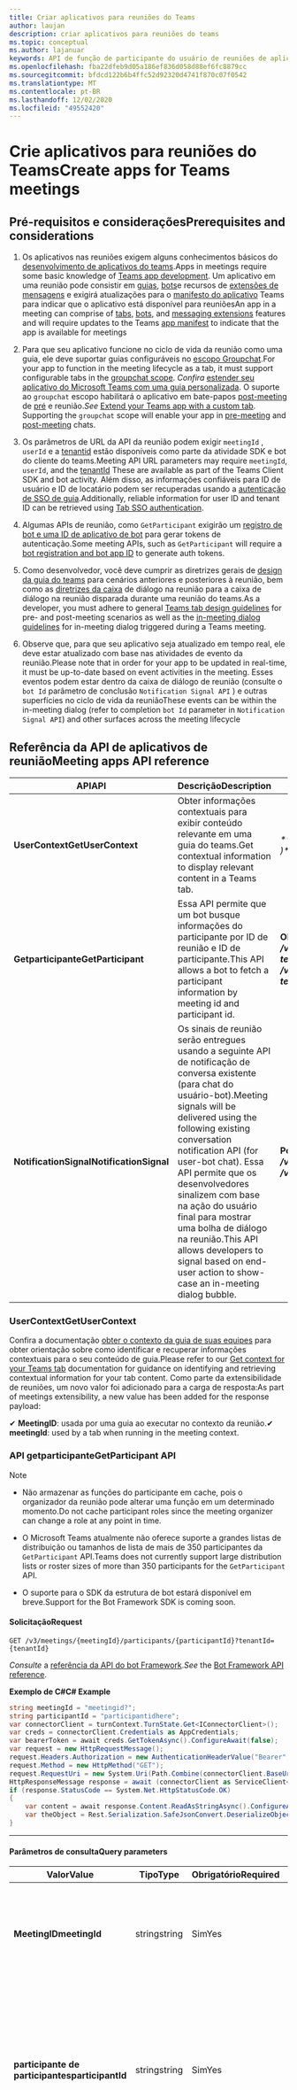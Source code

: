 ```yaml
---
title: Criar aplicativos para reuniões do Teams
author: laujan
description: criar aplicativos para reuniões do teams
ms.topic: conceptual
ms.author: lajanuar
keywords: API de função de participante do usuário de reuniões de aplicativos do teams
ms.openlocfilehash: fba22dfeb9d05a186ef836d058d88ef6fc8879cc
ms.sourcegitcommit: bfdcd122b6b4ffc52d92320d4741f870c07f0542
ms.translationtype: MT
ms.contentlocale: pt-BR
ms.lasthandoff: 12/02/2020
ms.locfileid: "49552420"
---
```

# <a name="create-apps-for-teams-meetings"></a><span data-ttu-id="8d3e9-104">Crie aplicativos para reuniões do Teams</span><span class="sxs-lookup"><span data-stu-id="8d3e9-104">Create apps for Teams meetings</span></span>

## <a name="prerequisites-and-considerations"></a><span data-ttu-id="8d3e9-105">Pré-requisitos e considerações</span><span class="sxs-lookup"><span data-stu-id="8d3e9-105">Prerequisites and considerations</span></span>

1. <span data-ttu-id="8d3e9-106">Os aplicativos nas reuniões exigem alguns conhecimentos básicos do [desenvolvimento de aplicativos do teams](../overview.md).</span><span class="sxs-lookup"><span data-stu-id="8d3e9-106">Apps in meetings require some basic knowledge of [Teams app development](../overview.md).</span></span> <span data-ttu-id="8d3e9-107">Um aplicativo em uma reunião pode consistir em [guias](../tabs/what-are-tabs.md), [bots](../bots/what-are-bots.md)e recursos de [extensões de mensagens](../messaging-extensions/what-are-messaging-extensions.md) e exigirá atualizações para o [manifesto do aplicativo](#update-your-app-manifest) Teams para indicar que o aplicativo está disponível para reuniões</span><span class="sxs-lookup"><span data-stu-id="8d3e9-107">An app in a meeting can comprise of [tabs](../tabs/what-are-tabs.md), [bots](../bots/what-are-bots.md), and [messaging extensions](../messaging-extensions/what-are-messaging-extensions.md) features and will require updates to the Teams [app manifest](#update-your-app-manifest) to indicate that the app is available for meetings</span></span>

1. <span data-ttu-id="8d3e9-108">Para que seu aplicativo funcione no ciclo de vida da reunião como uma guia, ele deve suportar guias configuráveis no [escopo Groupchat](../resources/schema/manifest-schema.md#configurabletabs).</span><span class="sxs-lookup"><span data-stu-id="8d3e9-108">For your app to function in the meeting lifecycle as a tab, it must support configurable tabs in the [groupchat scope](../resources/schema/manifest-schema.md#configurabletabs).</span></span> <span data-ttu-id="8d3e9-109">*Confira* [estender seu aplicativo do Microsoft Teams com uma guia personalizada](../tabs/how-to/add-tab.md). O suporte ao `groupchat` escopo habilitará o aplicativo em bate-papos [post-meeting](teams-apps-in-meetings.md#post-meeting-app-experience) de [pré](teams-apps-in-meetings.md#pre-meeting-app-experience) e reunião.</span><span class="sxs-lookup"><span data-stu-id="8d3e9-109">*See* [Extend your Teams app with a custom tab](../tabs/how-to/add-tab.md). Supporting the `groupchat` scope will enable your app in [pre-meeting](teams-apps-in-meetings.md#pre-meeting-app-experience) and [post-meeting](teams-apps-in-meetings.md#post-meeting-app-experience) chats.</span></span>

1. <span data-ttu-id="8d3e9-110">Os parâmetros de URL da API da reunião podem exigir `meetingId` , `userId` e a [tenantid](/onedrive/find-your-office-365-tenant-id) estão disponíveis como parte da atividade SDK e bot do cliente do teams.</span><span class="sxs-lookup"><span data-stu-id="8d3e9-110">Meeting API URL parameters may require `meetingId`, `userId`, and the [tenantId](/onedrive/find-your-office-365-tenant-id) These are available as part of the Teams Client SDK and bot activity.</span></span> <span data-ttu-id="8d3e9-111">Além disso, as informações confiáveis para ID de usuário e ID de locatário podem ser recuperadas usando a [autenticação de SSO de guia](../tabs/how-to/authentication/auth-aad-sso.md).</span><span class="sxs-lookup"><span data-stu-id="8d3e9-111">Additionally, reliable information for user ID and tenant ID can be retrieved using [Tab SSO authentication](../tabs/how-to/authentication/auth-aad-sso.md).</span></span>

1. <span data-ttu-id="8d3e9-112">Algumas APIs de reunião, como `GetParticipant` exigirão um [registro de bot e uma ID de aplicativo de bot](../bots/how-to/create-a-bot-for-teams.md#with-an-azure-subscription) para gerar tokens de autenticação.</span><span class="sxs-lookup"><span data-stu-id="8d3e9-112">Some meeting APIs, such as `GetParticipant` will require a [bot registration and bot app ID](../bots/how-to/create-a-bot-for-teams.md#with-an-azure-subscription) to generate auth tokens.</span></span>

1. <span data-ttu-id="8d3e9-113">Como desenvolvedor, você deve cumprir as diretrizes gerais de [design da guia do teams](../tabs/design/tabs.md) para cenários anteriores e posteriores à reunião, bem como as [diretrizes da caixa](design/designing-in-meeting-dialog.md) de diálogo na reunião para a caixa de diálogo na reunião disparada durante uma reunião do teams.</span><span class="sxs-lookup"><span data-stu-id="8d3e9-113">As a developer, you must adhere to general [Teams tab design guidelines](../tabs/design/tabs.md) for pre- and post-meeting scenarios as well as the [in-meeting dialog guidelines](design/designing-in-meeting-dialog.md) for in-meeting dialog triggered during a Teams meeting.</span></span>

1. <span data-ttu-id="8d3e9-114">Observe que, para que seu aplicativo seja atualizado em tempo real, ele deve estar atualizado com base nas atividades de evento da reunião.</span><span class="sxs-lookup"><span data-stu-id="8d3e9-114">Please note that in order for your app to be updated in real-time, it must be up-to-date based on event activities in the meeting.</span></span> <span data-ttu-id="8d3e9-115">Esses eventos podem estar dentro da caixa de diálogo de reunião (consulte o `bot Id` parâmetro de conclusão `Notification Signal API` ) e outras superfícies no ciclo de vida da reunião</span><span class="sxs-lookup"><span data-stu-id="8d3e9-115">These events can be within the in-meeting dialog (refer to completion `bot Id` parameter in `Notification Signal API`) and other surfaces across the meeting lifecycle</span></span>

## <a name="meeting-apps-api-reference"></a><span data-ttu-id="8d3e9-116">Referência da API de aplicativos de reunião</span><span class="sxs-lookup"><span data-stu-id="8d3e9-116">Meeting apps API reference</span></span>

|<span data-ttu-id="8d3e9-117">API</span><span class="sxs-lookup"><span data-stu-id="8d3e9-117">API</span></span>|<span data-ttu-id="8d3e9-118">Descrição</span><span class="sxs-lookup"><span data-stu-id="8d3e9-118">Description</span></span>|<span data-ttu-id="8d3e9-119">Solicitação</span><span class="sxs-lookup"><span data-stu-id="8d3e9-119">Request</span></span>|<span data-ttu-id="8d3e9-120">Origem</span><span class="sxs-lookup"><span data-stu-id="8d3e9-120">Source</span></span>|
|---|---|----|---|
|<span data-ttu-id="8d3e9-121">**UserContext**</span><span class="sxs-lookup"><span data-stu-id="8d3e9-121">**GetUserContext**</span></span>| <span data-ttu-id="8d3e9-122">Obter informações contextuais para exibir conteúdo relevante em uma guia do teams.</span><span class="sxs-lookup"><span data-stu-id="8d3e9-122">Get contextual information to display relevant content in a Teams tab.</span></span> |<span data-ttu-id="8d3e9-123">_**microsoftTeams. GetContext (() => {/*...\* / } )*\*_</span><span class="sxs-lookup"><span data-stu-id="8d3e9-123">_**microsoftTeams.getContext( ( ) => {  /*...*/ } )**_</span></span>|<span data-ttu-id="8d3e9-124">SDK de cliente do Microsoft Teams</span><span class="sxs-lookup"><span data-stu-id="8d3e9-124">Microsoft Teams client SDK</span></span>|
|<span data-ttu-id="8d3e9-125">**Getparticipante**</span><span class="sxs-lookup"><span data-stu-id="8d3e9-125">**GetParticipant**</span></span>|<span data-ttu-id="8d3e9-126">Essa API permite que um bot busque informações do participante por ID de reunião e ID de participante.</span><span class="sxs-lookup"><span data-stu-id="8d3e9-126">This API allows a bot to fetch a participant information by meeting id and participant id.</span></span>|<span data-ttu-id="8d3e9-127">**Obter** _**/v1/Meetings/{meetingId}/participants/{participantId}? tenantid = {tenantid}**_</span><span class="sxs-lookup"><span data-stu-id="8d3e9-127">**GET** _**/v1/meetings/{meetingId}/participants/{participantId}?tenantId={tenantId}**_</span></span> |<span data-ttu-id="8d3e9-128">SDK do Microsoft bot Framework</span><span class="sxs-lookup"><span data-stu-id="8d3e9-128">Microsoft Bot Framework SDK</span></span>|
|<span data-ttu-id="8d3e9-129">**NotificationSignal**</span><span class="sxs-lookup"><span data-stu-id="8d3e9-129">**NotificationSignal**</span></span> |<span data-ttu-id="8d3e9-130">Os sinais de reunião serão entregues usando a seguinte API de notificação de conversa existente (para chat do usuário-bot).</span><span class="sxs-lookup"><span data-stu-id="8d3e9-130">Meeting signals will be delivered using the following existing conversation notification API (for user-bot chat).</span></span> <span data-ttu-id="8d3e9-131">Essa API permite que os desenvolvedores sinalizem com base na ação do usuário final para mostrar uma bolha de diálogo na reunião.</span><span class="sxs-lookup"><span data-stu-id="8d3e9-131">This API allows developers to signal based on end-user action to show-case an in-meeting dialog bubble.</span></span>|<span data-ttu-id="8d3e9-132">**Postar** _**/v3/Conversations/{conversationId}/Activities**_</span><span class="sxs-lookup"><span data-stu-id="8d3e9-132">**POST** _**/v3/conversations/{conversationId}/activities**_</span></span>|<span data-ttu-id="8d3e9-133">SDK do Microsoft bot Framework</span><span class="sxs-lookup"><span data-stu-id="8d3e9-133">Microsoft Bot Framework SDK</span></span>|

### <a name="getusercontext"></a><span data-ttu-id="8d3e9-134">UserContext</span><span class="sxs-lookup"><span data-stu-id="8d3e9-134">GetUserContext</span></span>

<span data-ttu-id="8d3e9-135">Confira a documentação [obter o contexto da guia de suas equipes](../tabs/how-to/access-teams-context.md#getting-context-by-using-the-microsoft-teams-javascript-library) para obter orientação sobre como identificar e recuperar informações contextuais para o seu conteúdo de guia.</span><span class="sxs-lookup"><span data-stu-id="8d3e9-135">Please refer to our [Get context for your Teams tab](../tabs/how-to/access-teams-context.md#getting-context-by-using-the-microsoft-teams-javascript-library) documentation for guidance on identifying and  retrieving contextual information for your tab content.</span></span> <span data-ttu-id="8d3e9-136">Como parte da extensibilidade de reuniões, um novo valor foi adicionado para a carga de resposta:</span><span class="sxs-lookup"><span data-stu-id="8d3e9-136">As part of meetings extensibility, a new value has been added for the response payload:</span></span>

<span data-ttu-id="8d3e9-137">✔ **MeetingID**: usada por uma guia ao executar no contexto da reunião.</span><span class="sxs-lookup"><span data-stu-id="8d3e9-137">✔ **meetingId**: used by a tab when running in the meeting context.</span></span>

### <a name="getparticipant-api"></a><span data-ttu-id="8d3e9-138">API getparticipante</span><span class="sxs-lookup"><span data-stu-id="8d3e9-138">GetParticipant API</span></span>

> [!NOTE]
>
> * <span data-ttu-id="8d3e9-139">Não armazenar as funções do participante em cache, pois o organizador da reunião pode alterar uma função em um determinado momento.</span><span class="sxs-lookup"><span data-stu-id="8d3e9-139">Do not cache participant roles since the meeting organizer can change a role at any point in time.</span></span>
>
> * <span data-ttu-id="8d3e9-140">O Microsoft Teams atualmente não oferece suporte a grandes listas de distribuição ou tamanhos de lista de mais de 350 participantes da `GetParticipant` API.</span><span class="sxs-lookup"><span data-stu-id="8d3e9-140">Teams does not currently support large distribution lists or roster sizes of more than 350 participants for the `GetParticipant` API.</span></span>
>
> * <span data-ttu-id="8d3e9-141">O suporte para o SDK da estrutura de bot estará disponível em breve.</span><span class="sxs-lookup"><span data-stu-id="8d3e9-141">Support for the Bot Framework SDK is coming soon.</span></span>


#### <a name="request"></a><span data-ttu-id="8d3e9-142">Solicitação</span><span class="sxs-lookup"><span data-stu-id="8d3e9-142">Request</span></span>

```http
GET /v3/meetings/{meetingId}/participants/{participantId}?tenantId={tenantId}
```

<span data-ttu-id="8d3e9-143">*Consulte* a [referência da API do bot Framework](/azure/bot-service/rest-api/bot-framework-rest-connector-api-reference?view=azure-bot-service-4.0&preserve-view=true).</span><span class="sxs-lookup"><span data-stu-id="8d3e9-143">*See* the [Bot Framework API reference](/azure/bot-service/rest-api/bot-framework-rest-connector-api-reference?view=azure-bot-service-4.0&preserve-view=true).</span></span>

<!-- markdownlint-disable MD025 -->

<span data-ttu-id="8d3e9-144">**Exemplo de C#**</span><span class="sxs-lookup"><span data-stu-id="8d3e9-144">**C# Example**</span></span>

```csharp
string meetingId = "meetingid?";
string participantId = "participantidhere";
var connectorClient = turnContext.TurnState.Get<IConnectorClient>();
var creds = connectorClient.Credentials as AppCredentials;
var bearerToken = await creds.GetTokenAsync().ConfigureAwait(false);
var request = new HttpRequestMessage();
request.Headers.Authorization = new AuthenticationHeaderValue("Bearer", bearerToken);
request.Method = new HttpMethod("GET");
request.RequestUri = new System.Uri(Path.Combine(connectorClient.BaseUri.OriginalString, $"/meetings/{meetingId}/participants/{participantId}"));
HttpResponseMessage response = await (connectorClient as ServiceClient<ConnectorClient>).HttpClient.SendAsync(request, cancellationToken).ConfigureAwait(false);
if (response.StatusCode == System.Net.HttpStatusCode.OK)
{
    var content = await response.Content.ReadAsStringAsync().ConfigureAwait(false);
    var theObject = Rest.Serialization.SafeJsonConvert.DeserializeObject<WhateverObjectIsReturned>(content, connectorClient.DeserializationSettings);
}
```

* * *
<!-- markdownlint-disable MD001 -->

#### <a name="query-parameters"></a><span data-ttu-id="8d3e9-145">Parâmetros de consulta</span><span class="sxs-lookup"><span data-stu-id="8d3e9-145">Query parameters</span></span>

|<span data-ttu-id="8d3e9-146">Valor</span><span class="sxs-lookup"><span data-stu-id="8d3e9-146">Value</span></span>|<span data-ttu-id="8d3e9-147">Tipo</span><span class="sxs-lookup"><span data-stu-id="8d3e9-147">Type</span></span>|<span data-ttu-id="8d3e9-148">Obrigatório</span><span class="sxs-lookup"><span data-stu-id="8d3e9-148">Required</span></span>|<span data-ttu-id="8d3e9-149">Descrição</span><span class="sxs-lookup"><span data-stu-id="8d3e9-149">Description</span></span>|
|---|---|----|---|
|<span data-ttu-id="8d3e9-150">**MeetingID**</span><span class="sxs-lookup"><span data-stu-id="8d3e9-150">**meetingId**</span></span>| <span data-ttu-id="8d3e9-151">string</span><span class="sxs-lookup"><span data-stu-id="8d3e9-151">string</span></span> | <span data-ttu-id="8d3e9-152">Sim</span><span class="sxs-lookup"><span data-stu-id="8d3e9-152">Yes</span></span> | <span data-ttu-id="8d3e9-153">O identificador de reunião está disponível por meio do bot Invoke e do Team Client SDK.</span><span class="sxs-lookup"><span data-stu-id="8d3e9-153">The meeting identifier is available via Bot Invoke and Teams Client SDK.</span></span>|
|<span data-ttu-id="8d3e9-154">**participante de participantes**</span><span class="sxs-lookup"><span data-stu-id="8d3e9-154">**participantId**</span></span>| <span data-ttu-id="8d3e9-155">string</span><span class="sxs-lookup"><span data-stu-id="8d3e9-155">string</span></span> | <span data-ttu-id="8d3e9-156">Sim</span><span class="sxs-lookup"><span data-stu-id="8d3e9-156">Yes</span></span> | <span data-ttu-id="8d3e9-157">Este campo é a ID de usuário e está disponível no SSO de guia, na invocação de bot e no SDK do Team Client.</span><span class="sxs-lookup"><span data-stu-id="8d3e9-157">This field is the User ID and it is available in Tab SSO, Bot Invoke, and Teams Client SDK.</span></span> <span data-ttu-id="8d3e9-158">O SSO de guia é altamente recomendado</span><span class="sxs-lookup"><span data-stu-id="8d3e9-158">Tab SSO is highly recommended</span></span>|
|<span data-ttu-id="8d3e9-159">**tenantId**</span><span class="sxs-lookup"><span data-stu-id="8d3e9-159">**tenantId**</span></span>| <span data-ttu-id="8d3e9-160">string</span><span class="sxs-lookup"><span data-stu-id="8d3e9-160">string</span></span> | <span data-ttu-id="8d3e9-161">Sim</span><span class="sxs-lookup"><span data-stu-id="8d3e9-161">Yes</span></span> | <span data-ttu-id="8d3e9-162">Isso é necessário para os usuários do locatário.</span><span class="sxs-lookup"><span data-stu-id="8d3e9-162">This required for tenant users.</span></span> <span data-ttu-id="8d3e9-163">Ele está disponível no SSO de guia, no bot Invoke e no SDK do teams Client.</span><span class="sxs-lookup"><span data-stu-id="8d3e9-163">It is available in Tab SSO, Bot Invoke, and Teams Client SDK.</span></span> <span data-ttu-id="8d3e9-164">O SSO de guia é altamente recomendado</span><span class="sxs-lookup"><span data-stu-id="8d3e9-164">Tab SSO is highly recommended</span></span>|

#### <a name="response-payload"></a><span data-ttu-id="8d3e9-165">Carga de resposta</span><span class="sxs-lookup"><span data-stu-id="8d3e9-165">Response Payload</span></span>
<!-- markdownlint-disable MD036 -->

<span data-ttu-id="8d3e9-166">**função** em "reunião" pode ser *organizador*, *apresentador* ou *participante*.</span><span class="sxs-lookup"><span data-stu-id="8d3e9-166">**role** under "meeting" can be *Organizer*, *Presenter*, or *Attendee*.</span></span>

<span data-ttu-id="8d3e9-167">**Exemplo 1**</span><span class="sxs-lookup"><span data-stu-id="8d3e9-167">**Example 1**</span></span>

```json
{
   "user":{
      "id":"29:1JKiJGPAX9TTxtGxhVo0wLx_zwzo-gG8Z-X03306vBwi9p-xMTEbDXsT6KH7-0kkTS8cD-2zkrsoV6f5WJ6_aYw",
      "aadObjectId":"6aebbad0-e5a5-424a-834a-20fb051f3c1a",
      "name":"Allan Deyoung",
      "givenName":"Allan",
      "surname":"Deyoung",
      "email":"Allan.Deyoung@microsoft.com",
      "userPrincipalName":"Allan.Deyoung@microsoft.com",
      "tenantId":"72f988bf-86f1-41af-91ab-2d7cd011db47",
      "userRole":"user"
   },
   "meeting":{
      "role ":"Presenter",
      "inMeeting":true
   },
   "conversation":{
      "id":"<conversation id>",
      "isGroup":true
   }
}
```
#### <a name="response-codes"></a><span data-ttu-id="8d3e9-168">Códigos de resposta</span><span class="sxs-lookup"><span data-stu-id="8d3e9-168">Response Codes</span></span>

<span data-ttu-id="8d3e9-169">**403**: o aplicativo não tem permissão para obter informações do participante.</span><span class="sxs-lookup"><span data-stu-id="8d3e9-169">**403**: The app is not allowed to get participant information.</span></span> <span data-ttu-id="8d3e9-170">Esta será a resposta de erro mais comum e será disparada quando o aplicativo não estiver instalado na reunião, como quando está desabilitado pelo administrador do locatário ou bloqueado durante a migração do site ativo.</span><span class="sxs-lookup"><span data-stu-id="8d3e9-170">This will be the most common error response and is triggered when the app is not installed in the meeting such as when it is disabled by tenant admin or blocked during live site migration.</span></span>  
<span data-ttu-id="8d3e9-171">**200**: as informações do participante foram recuperadas com êxito.</span><span class="sxs-lookup"><span data-stu-id="8d3e9-171">**200**: Participant information successfully retrieved.</span></span>  
<span data-ttu-id="8d3e9-172">**401**: token inválido.</span><span class="sxs-lookup"><span data-stu-id="8d3e9-172">**401**: Invalid token.</span></span>  
<span data-ttu-id="8d3e9-173">**404**: o participante não pode ser encontrado.</span><span class="sxs-lookup"><span data-stu-id="8d3e9-173">**404**: Participant cannot be found.</span></span> 
<span data-ttu-id="8d3e9-174">**500**: a reunião expirou (mais de 60 dias desde o término da reunião) ou o participante não tem permissões com base em sua função.</span><span class="sxs-lookup"><span data-stu-id="8d3e9-174">**500**: The meeting is either expired (more than 60 days since the meeting ended) or the participant does not have permissions based on their role.</span></span>

<span data-ttu-id="8d3e9-175">**Em breve**</span><span class="sxs-lookup"><span data-stu-id="8d3e9-175">**Coming Soon**</span></span>

<span data-ttu-id="8d3e9-176">**404**: a reunião expirou ou o participante não pode ser encontrado.</span><span class="sxs-lookup"><span data-stu-id="8d3e9-176">**404**: the meeting has either expired or participant cannot be found.</span></span> 

<!-- markdownlint-disable MD024 -->
### <a name="notificationsignal-api"></a><span data-ttu-id="8d3e9-177">API NotificationSignal</span><span class="sxs-lookup"><span data-stu-id="8d3e9-177">NotificationSignal API</span></span>

> [!NOTE]
> <span data-ttu-id="8d3e9-178">Quando uma caixa de diálogo na reunião é chamada, o mesmo conteúdo também será apresentado como uma mensagem de chat.</span><span class="sxs-lookup"><span data-stu-id="8d3e9-178">When an in-meeting dialog is invoked, the same content will also be presented as a chat message.</span></span>

#### <a name="request"></a><span data-ttu-id="8d3e9-179">Solicitação</span><span class="sxs-lookup"><span data-stu-id="8d3e9-179">Request</span></span>

```http
POST /v3/conversations/{conversationId}/activities
```

#### <a name="query-parameters"></a><span data-ttu-id="8d3e9-180">Parâmetros de consulta</span><span class="sxs-lookup"><span data-stu-id="8d3e9-180">Query parameters</span></span>

|<span data-ttu-id="8d3e9-181">Valor</span><span class="sxs-lookup"><span data-stu-id="8d3e9-181">Value</span></span>|<span data-ttu-id="8d3e9-182">Tipo</span><span class="sxs-lookup"><span data-stu-id="8d3e9-182">Type</span></span>|<span data-ttu-id="8d3e9-183">Obrigatório</span><span class="sxs-lookup"><span data-stu-id="8d3e9-183">Required</span></span>|<span data-ttu-id="8d3e9-184">Descrição</span><span class="sxs-lookup"><span data-stu-id="8d3e9-184">Description</span></span>|
|---|---|----|---|
|<span data-ttu-id="8d3e9-185">**conversationId**</span><span class="sxs-lookup"><span data-stu-id="8d3e9-185">**conversationId**</span></span>| <span data-ttu-id="8d3e9-186">string</span><span class="sxs-lookup"><span data-stu-id="8d3e9-186">string</span></span> | <span data-ttu-id="8d3e9-187">Sim</span><span class="sxs-lookup"><span data-stu-id="8d3e9-187">Yes</span></span> | <span data-ttu-id="8d3e9-188">O identificador de conversa está disponível como parte da invocação de bot</span><span class="sxs-lookup"><span data-stu-id="8d3e9-188">The conversation identifier is available as part of bot invoke</span></span> |

#### <a name="request-payload"></a><span data-ttu-id="8d3e9-189">Carga de solicitação</span><span class="sxs-lookup"><span data-stu-id="8d3e9-189">Request Payload</span></span>

> [!NOTE]
>
> *  <span data-ttu-id="8d3e9-190">Na carga solicitada abaixo, o `completionBotId` parâmetro de `externalResourceUrl` é opcional.</span><span class="sxs-lookup"><span data-stu-id="8d3e9-190">In the requested payload below, the `completionBotId` parameter of the `externalResourceUrl`is an optional.</span></span> <span data-ttu-id="8d3e9-191">É o `Bot ID` que é declarado no manifesto.</span><span class="sxs-lookup"><span data-stu-id="8d3e9-191">It is the `Bot ID` that is declared in the manifest.</span></span> <span data-ttu-id="8d3e9-192">O bot receberá um objeto result.</span><span class="sxs-lookup"><span data-stu-id="8d3e9-192">The bot will receive a result object.</span></span>
> * <span data-ttu-id="8d3e9-193">Os parâmetros Width e Height de externalResourceUrl devem estar em pixels.</span><span class="sxs-lookup"><span data-stu-id="8d3e9-193">The externalResourceUrl width and height parameters must be in pixels.</span></span> <span data-ttu-id="8d3e9-194">Consulte as [diretrizes de design](design/designing-in-meeting-dialog.md) para garantir que as dimensões estejam dentro dos limites permitidos.</span><span class="sxs-lookup"><span data-stu-id="8d3e9-194">Refer to the [design guidelines](design/designing-in-meeting-dialog.md) to ensure the dimensions are within the allowed limits.</span></span>
> * <span data-ttu-id="8d3e9-195">A URL é a página carregada como `<iframe>` dentro da caixa de diálogo em reunião.</span><span class="sxs-lookup"><span data-stu-id="8d3e9-195">The URL is the page loaded as an `<iframe>` inside the in-meeting dialog.</span></span> <span data-ttu-id="8d3e9-196">O domínio da URL deve estar na matriz do aplicativo `validDomains` em seu manifesto do aplicativo.</span><span class="sxs-lookup"><span data-stu-id="8d3e9-196">The URL's domain must be in the app's `validDomains` array in your app manifest.</span></span>


# <a name="json"></a>[<span data-ttu-id="8d3e9-197">JSON</span><span class="sxs-lookup"><span data-stu-id="8d3e9-197">JSON</span></span>](#tab/json)

```json
{
    "type": "message",
    "text": "John Phillips assigned you a weekly todo",
    "summary": "Don't forget to meet with Marketing next week",
    "channelData": {
        "notification": {
            "alertInMeeting": true,
            "externalResourceUrl": "https://teams.microsoft.com/l/bubble/APP_ID?url=<url>&height=<height>&width=<width>&title=<title>&completionBotId=BOT_APP_ID"
        }
    },
    "replyToId": "1493070356924"
}
```

# <a name="cnet"></a>[<span data-ttu-id="8d3e9-198">C#/.NET</span><span class="sxs-lookup"><span data-stu-id="8d3e9-198">C#/.NET</span></span>](#tab/dotnet)

```csharp
Activity activity = MessageFactory.Text("This is a meeting signal test");
MeetingNotification notification = new MeetingNotification
  {
    AlertInMeeting = true,
    ExternalResourceUrl = "https://teams.microsoft.com/l/bubble/APP_ID?url=<url>&height=<height>&width=<width>&title=<title>&completionBotId=BOT_APP_ID"
  };
activity.ChannelData = new TeamsChannelData
  {
    Notification = notification
  };
await turnContext.SendActivityAsync(activity).ConfigureAwait(false);
```

# <a name="javascript"></a>[<span data-ttu-id="8d3e9-199">JavaScript</span><span class="sxs-lookup"><span data-stu-id="8d3e9-199">JavaScript</span></span>](#tab/javascript)

```javascript

const replyActivity = MessageFactory.text('Hi'); // this could be an adaptive card instead
replyActivity.channelData = {
    notification: {
        alertInMeeting: true,
        externalResourceUrl: 'https://teams.microsoft.com/l/bubble/APP_ID?url=<url>&height=<height>&width=<width>&title=<title>&completionBotId=BOT_APP_ID’
    }
};
await context.sendActivity(replyActivity);
```

* * *

> [!IMPORTANT]
> <span data-ttu-id="8d3e9-200">A URL na bolha de conteúdo (URL taskInfo) deve estar incluída na lista de [domínios válidos](../resources/schema/manifest-schema.md#validdomains) incluída no manifesto do aplicativo Teams.</span><span class="sxs-lookup"><span data-stu-id="8d3e9-200">The URL in the content bubble (taskInfo URL) must be included in the [valid domains](../resources/schema/manifest-schema.md#validdomains) list included in the Teams app manifest.</span></span>

#### <a name="response-codes"></a><span data-ttu-id="8d3e9-201">Códigos de resposta</span><span class="sxs-lookup"><span data-stu-id="8d3e9-201">Response Codes</span></span>

<span data-ttu-id="8d3e9-202">**201**: atividade com sinal enviado com êxito</span><span class="sxs-lookup"><span data-stu-id="8d3e9-202">**201**: activity with signal is successfully sent</span></span>  
<span data-ttu-id="8d3e9-203">**401**: token inválido</span><span class="sxs-lookup"><span data-stu-id="8d3e9-203">**401**: invalid token</span></span>  
<span data-ttu-id="8d3e9-204">**403**: o aplicativo não tem permissão para enviar o sinal.</span><span class="sxs-lookup"><span data-stu-id="8d3e9-204">**403**: the app is not allowed to send the signal.</span></span> <span data-ttu-id="8d3e9-205">Nesse caso, a carga deve conter uma mensagem de erro mais detalhada.</span><span class="sxs-lookup"><span data-stu-id="8d3e9-205">In this case, the payload should contain more detail error message.</span></span> <span data-ttu-id="8d3e9-206">Podem existir vários motivos: aplicativo desabilitado pelo administrador de locatários, bloqueado durante a mitigação de sites ativos, etc.</span><span class="sxs-lookup"><span data-stu-id="8d3e9-206">There can be many reasons: app disabled by tenant admin, blocked during live site mitigation, etc.</span></span>  
<span data-ttu-id="8d3e9-207">**404**: o chat de reunião não existe</span><span class="sxs-lookup"><span data-stu-id="8d3e9-207">**404**: meeting chat doesn't exist</span></span>  

## <a name="enable-your-app-for-teams-meetings"></a><span data-ttu-id="8d3e9-208">Habilitar o aplicativo para reuniões do teams</span><span class="sxs-lookup"><span data-stu-id="8d3e9-208">Enable your app for Teams meetings</span></span>

### <a name="update-your-app-manifest"></a><span data-ttu-id="8d3e9-209">Atualizar o manifesto do aplicativo</span><span class="sxs-lookup"><span data-stu-id="8d3e9-209">Update your app manifest</span></span>

<span data-ttu-id="8d3e9-210">As funcionalidades de aplicativos de reuniões são declaradas em seu **configurableTabs** manifesto de aplicativo por meio de  ->  **escopos** configurableTabs e matrizes de **contexto** .</span><span class="sxs-lookup"><span data-stu-id="8d3e9-210">The meetings app capabilities are declared in your app manifest via the **configurableTabs** -> **scopes** and **context** arrays.</span></span> <span data-ttu-id="8d3e9-211">O *escopo* define para quem e o *contexto* define onde seu aplicativo estará disponível.</span><span class="sxs-lookup"><span data-stu-id="8d3e9-211">*Scope* defines to whom and *context* defines where your app will be available.</span></span>

> [!NOTE]
> * <span data-ttu-id="8d3e9-212">Use o [esquema de manifesto da visualização do desenvolvedor](../resources/schema/manifest-schema-dev-preview.md) para experimentá-lo em seu manifesto de aplicativo.</span><span class="sxs-lookup"><span data-stu-id="8d3e9-212">Please use [Developer Preview manifest schema](../resources/schema/manifest-schema-dev-preview.md) to try this in your app manifest.</span></span>

```json
"configurableTabs": [
    {
      "configurationUrl": "https://contoso.com/teamstab/configure",
      "canUpdateConfiguration": true,
      "scopes": [
        "team",
        "groupchat"
      ],
      "context":[
        "channelTab",
        "privateChatTab",
        "meetingChatTab",
        "meetingDetailsTab",
        "meetingSidePanel"
     ]
    }
  ]
```

### <a name="context-property"></a><span data-ttu-id="8d3e9-213">Propriedade Context</span><span class="sxs-lookup"><span data-stu-id="8d3e9-213">Context property</span></span>

<span data-ttu-id="8d3e9-214">A guia `context` e `scopes` as propriedades funcionam em harmonia para permitir que você determine onde você deseja que seu aplicativo apareça.</span><span class="sxs-lookup"><span data-stu-id="8d3e9-214">The tab `context` and `scopes` properties work in harmony to allow you to determine where you want your app to appear.</span></span> <span data-ttu-id="8d3e9-215">As guias no `team` `groupchat` escopo ou podem ter mais de um contexto.</span><span class="sxs-lookup"><span data-stu-id="8d3e9-215">Tabs in the `team` or `groupchat` scope can have more than one context.</span></span> <span data-ttu-id="8d3e9-216">Os valores possíveis para a propriedade Context são os seguintes:</span><span class="sxs-lookup"><span data-stu-id="8d3e9-216">The possible values for the context property are as follows:</span></span>

* <span data-ttu-id="8d3e9-217">**channelTab**: uma guia no cabeçalho de um canal de equipe.</span><span class="sxs-lookup"><span data-stu-id="8d3e9-217">**channelTab**: a tab in the header of a team channel.</span></span>
* <span data-ttu-id="8d3e9-218">**privateChatTab**: uma guia no cabeçalho de um grupo bate-papo entre um conjunto de usuários que não estão no contexto de uma equipe ou reunião.</span><span class="sxs-lookup"><span data-stu-id="8d3e9-218">**privateChatTab**: a tab in the header of a group chat between a set of users not in the context of a team or meeting.</span></span>
* <span data-ttu-id="8d3e9-219">**meetingChatTab**: uma guia no cabeçalho de um chat de grupo entre um conjunto de usuários no contexto de uma reunião agendada.</span><span class="sxs-lookup"><span data-stu-id="8d3e9-219">**meetingChatTab**: a tab in the header of a group chat between a set of users in the context of a scheduled meeting.</span></span>
* <span data-ttu-id="8d3e9-220">**meetingDetailsTab**: uma guia no cabeçalho do modo de exibição detalhes da reunião do calendário.</span><span class="sxs-lookup"><span data-stu-id="8d3e9-220">**meetingDetailsTab**: a tab in the header of the meeting details view of the calendar.</span></span>
* <span data-ttu-id="8d3e9-221">**meetingSidePanel**: um painel na reunião aberto por meio da barra unificada (u-bar).</span><span class="sxs-lookup"><span data-stu-id="8d3e9-221">**meetingSidePanel**: an in-meeting panel opened via the unified bar (u-bar).</span></span>

> [!NOTE]
> <span data-ttu-id="8d3e9-222">A propriedade "Context" atualmente não é suportada e, portanto, será ignorada em clientes móveis</span><span class="sxs-lookup"><span data-stu-id="8d3e9-222">"Context" property is currently not supported and thus will be ignored on mobile clients</span></span>

## <a name="configure-your-app-for-meeting-scenarios"></a><span data-ttu-id="8d3e9-223">Configurar seu aplicativo para cenários de reunião</span><span class="sxs-lookup"><span data-stu-id="8d3e9-223">Configure your app for meeting scenarios</span></span>

> [!NOTE]
> * <span data-ttu-id="8d3e9-224">Para que seu aplicativo fique visível na Galeria de guias, ele precisa **suportar guias configuráveis** e o **escopo de chat de grupo**.</span><span class="sxs-lookup"><span data-stu-id="8d3e9-224">For your app to be visible in the tab gallery it needs to **support configurable tabs** and the **group chat scope**.</span></span>
>
> * <span data-ttu-id="8d3e9-225">Os clientes móveis dão suporte a guias apenas nas superfícies de reunião prévia e posterior.</span><span class="sxs-lookup"><span data-stu-id="8d3e9-225">Mobile clients support Tabs only in Pre and Post Meeting Surfaces.</span></span> <span data-ttu-id="8d3e9-226">As experiências de reunião (painel e caixa de diálogo na reunião) no Mobile estarão disponíveis em breve.</span><span class="sxs-lookup"><span data-stu-id="8d3e9-226">The In-meeting experiences (in-meeting dialog and panel) on mobile will be available soon.</span></span> <span data-ttu-id="8d3e9-227">Siga as [orientações para guias em celular](../tabs/design/tabs-mobile.md) ao criar suas guias para dispositivos móveis.</span><span class="sxs-lookup"><span data-stu-id="8d3e9-227">Follow the [guidance for tabs on mobile](../tabs/design/tabs-mobile.md) when creating your tabs for mobile.</span></span> 

### <a name="pre-meeting"></a><span data-ttu-id="8d3e9-228">Pré-reunião</span><span class="sxs-lookup"><span data-stu-id="8d3e9-228">Pre-meeting</span></span>

<span data-ttu-id="8d3e9-229">Os usuários com funções de organizador e/ou apresentador adicionam guias a uma reunião usando o botão mais ➕ nas páginas **chat** de reunião e **detalhes** da reunião.</span><span class="sxs-lookup"><span data-stu-id="8d3e9-229">Users with organizer and/or presenter roles add tabs to a meeting using the plus ➕ button in the meeting **Chat** and meeting **details** pages.</span></span> <span data-ttu-id="8d3e9-230">As extensões de mensagens são adicionadas ao via menu de reticências/estouro &#x25CF;&#x25CF;&#x25CF; localizada abaixo da área de mensagem de composição no chat.</span><span class="sxs-lookup"><span data-stu-id="8d3e9-230">Messaging extensions are added to via the ellipses/overflow menu &#x25CF;&#x25CF;&#x25CF; located beneath the compose message area in the chat.</span></span> <span data-ttu-id="8d3e9-231">Os bots são adicionados a um chat de reunião usando a **@** tecla "" e selecionando **obter bots**.</span><span class="sxs-lookup"><span data-stu-id="8d3e9-231">Bots are added to a meeting chat using the "**@**" key and selecting **Get bots**.</span></span>

<span data-ttu-id="8d3e9-232">✔ A identidade do usuário *deve* ser confirmada por meio de [guias de SSO](../tabs/how-to/authentication/auth-aad-sso.md).</span><span class="sxs-lookup"><span data-stu-id="8d3e9-232">✔ The user identity *must* be confirmed via [Tabs SSO](../tabs/how-to/authentication/auth-aad-sso.md).</span></span> <span data-ttu-id="8d3e9-233">Após essa autenticação, o aplicativo pode recuperar a função de usuário por meio da API getparticipante.</span><span class="sxs-lookup"><span data-stu-id="8d3e9-233">Following this authentication, the app can retrieve the user role via the GetParticipant API.</span></span>

 <span data-ttu-id="8d3e9-234">✔ Com base na função de usuário, o aplicativo agora terá a capacidade de apresentar experiências específicas de função.</span><span class="sxs-lookup"><span data-stu-id="8d3e9-234">✔ Based on the user role, the app will now have the capability to present role specific experiences.</span></span> <span data-ttu-id="8d3e9-235">Por exemplo, um aplicativo de sondagem pode permitir que somente os organizadores e os apresentadores criem uma nova pesquisa.</span><span class="sxs-lookup"><span data-stu-id="8d3e9-235">For example, a polling app can allow only organizers and presenters to create a new poll.</span></span>

> <span data-ttu-id="8d3e9-236">**Observação**: as atribuições de função podem ser alteradas enquanto uma reunião estiver em andamento.</span><span class="sxs-lookup"><span data-stu-id="8d3e9-236">**NOTE**: Role assignments can be changed while a meeting is in progress.</span></span>  <span data-ttu-id="8d3e9-237">*Consulte* [funções em uma reunião do teams](https://support.microsoft.com/office/roles-in-a-teams-meeting-c16fa7d0-1666-4dde-8686-0a0bfe16e019).</span><span class="sxs-lookup"><span data-stu-id="8d3e9-237">*See* [Roles in a Teams meeting](https://support.microsoft.com/office/roles-in-a-teams-meeting-c16fa7d0-1666-4dde-8686-0a0bfe16e019).</span></span> 

### <a name="in-meeting"></a><span data-ttu-id="8d3e9-238">Na reunião</span><span class="sxs-lookup"><span data-stu-id="8d3e9-238">In-meeting</span></span>

#### <a name="sidepanel"></a><span data-ttu-id="8d3e9-239">**sidePanel**</span><span class="sxs-lookup"><span data-stu-id="8d3e9-239">**sidePanel**</span></span>

<span data-ttu-id="8d3e9-240">✔ Em seu manifesto de aplicativo, adicione **sidePanel** à matriz de **contexto** , conforme descrito acima.</span><span class="sxs-lookup"><span data-stu-id="8d3e9-240">✔ In your app manifest add **sidePanel** to the **context** array as described above.</span></span>

<span data-ttu-id="8d3e9-241">✔ Na reunião, bem como em todos os cenários, o aplicativo será renderizado em uma guia na reunião que tenha 320px de largura.</span><span class="sxs-lookup"><span data-stu-id="8d3e9-241">✔ In the meeting as well as in all scenarios, the app will be rendered in an in-meeting tab that is 320px in width.</span></span> <span data-ttu-id="8d3e9-242">Sua guia deve ser otimizada para isso.</span><span class="sxs-lookup"><span data-stu-id="8d3e9-242">Your tab must be optimized for this.</span></span> <span data-ttu-id="8d3e9-243">*Consulte* [FrameContext interface](https://docs.microsoft.com/javascript/api/@microsoft/teams-js/framecontext?view=msteams-client-js-latest&preserve-view=true
)</span><span class="sxs-lookup"><span data-stu-id="8d3e9-243">*See*, [FrameContext interface](https://docs.microsoft.com/javascript/api/@microsoft/teams-js/framecontext?view=msteams-client-js-latest&preserve-view=true
)</span></span>

<span data-ttu-id="8d3e9-244">✔ Consultar o [SDK do teams](../tabs/how-to/access-teams-context.md#user-context) para usar a API **userContext** para rotear as solicitações de acordo.</span><span class="sxs-lookup"><span data-stu-id="8d3e9-244">✔Refer to the [Teams SDK](../tabs/how-to/access-teams-context.md#user-context) to use the **userContext** API to route requests accordingly.</span></span>

<span data-ttu-id="8d3e9-245">✔ Consulte o fluxo de autenticação do Microsoft [Teams para guias](../tabs/how-to/authentication/auth-flow-tab.md).</span><span class="sxs-lookup"><span data-stu-id="8d3e9-245">✔ Refer to the [Teams authentication flow for tabs](../tabs/how-to/authentication/auth-flow-tab.md).</span></span> <span data-ttu-id="8d3e9-246">O fluxo de autenticação para guias é muito semelhante ao fluxo de autenticação para sites.</span><span class="sxs-lookup"><span data-stu-id="8d3e9-246">Authentication flow for tabs is very similar to the auth flow for websites.</span></span> <span data-ttu-id="8d3e9-247">Portanto, as guias podem usar o OAuth 2,0 diretamente.</span><span class="sxs-lookup"><span data-stu-id="8d3e9-247">Thus, tabs can use OAuth 2.0 directly.</span></span> <span data-ttu-id="8d3e9-248">*Confira também* a [plataforma de identidade da Microsoft e o fluxo de código de autorização do OAuth 2,0](/azure/active-directory/develop/v2-oauth2-auth-code-flow).</span><span class="sxs-lookup"><span data-stu-id="8d3e9-248">*See also*, [Microsoft identity platform and OAuth 2.0 authorization code flow](/azure/active-directory/develop/v2-oauth2-auth-code-flow).</span></span>

<span data-ttu-id="8d3e9-249">✔ Extensão de mensagem deve funcionar conforme o esperado quando um usuário está em um modo de exibição na reunião e deve ser capaz de postar cartões de extensão de mensagem de composição.</span><span class="sxs-lookup"><span data-stu-id="8d3e9-249">✔ Message extension should work as expected when a user is in an in-meeting view and should be able to post compose message extension cards.</span></span>

<span data-ttu-id="8d3e9-250">✔ AppName em-Meeting-ToolTip deve indicar o nome do aplicativo na-barra U da reunião.</span><span class="sxs-lookup"><span data-stu-id="8d3e9-250">✔ AppName in-meeting - Tooltip should state the app name in-meeting U-bar.</span></span>

#### <a name="in-meeting-dialog"></a><span data-ttu-id="8d3e9-251">**caixa de diálogo na reunião**</span><span class="sxs-lookup"><span data-stu-id="8d3e9-251">**in-meeting dialog**</span></span>

<span data-ttu-id="8d3e9-252">✔ Você deve cumprir as diretrizes de [design da caixa de diálogo na reunião](design/designing-in-meeting-dialog.md).</span><span class="sxs-lookup"><span data-stu-id="8d3e9-252">✔ You must adhere to the [in-meeting dialog design guidelines](design/designing-in-meeting-dialog.md).</span></span>

<span data-ttu-id="8d3e9-253">✔ Consulte o fluxo de autenticação do Microsoft [Teams para guias](../tabs/how-to/authentication/auth-flow-tab.md).</span><span class="sxs-lookup"><span data-stu-id="8d3e9-253">✔ Refer to the [Teams authentication flow for tabs](../tabs/how-to/authentication/auth-flow-tab.md).</span></span>

<span data-ttu-id="8d3e9-254">✔ Usar a API de [notificação](/graph/api/resources/notifications-api-overview?view=graph-rest-beta&preserve-view=true) para sinalizar que uma notificação de bolha precisa ser disparada.</span><span class="sxs-lookup"><span data-stu-id="8d3e9-254">✔ Use the [notification](/graph/api/resources/notifications-api-overview?view=graph-rest-beta&preserve-view=true) API to signal that a bubble notification needs to be triggered.</span></span>

<span data-ttu-id="8d3e9-255">✔ Como parte da carga de solicitação de notificação, inclua a URL onde o conteúdo a ser expedido está hospedado.</span><span class="sxs-lookup"><span data-stu-id="8d3e9-255">✔ As part of the notification request payload, include the URL where the content to be showcased is hosted.</span></span>

<span data-ttu-id="8d3e9-256">✔ Caixa de diálogo de reunião não deve usar o módulo de tarefa.</span><span class="sxs-lookup"><span data-stu-id="8d3e9-256">✔ In-meeting dialog must not use task module.</span></span>

> [!NOTE]
>
> * <span data-ttu-id="8d3e9-257">Essas notificações são persistentes por natureza.</span><span class="sxs-lookup"><span data-stu-id="8d3e9-257">These notifications are persistent in nature.</span></span> <span data-ttu-id="8d3e9-258">Você deve chamar a função [**submitTask ()**](../task-modules-and-cards/task-modules/task-modules-bots.md#submitting-the-result-of-a-task-module) para descartar automaticamente após um usuário executar uma ação no modo de exibição da Web.</span><span class="sxs-lookup"><span data-stu-id="8d3e9-258">You must invoke the [**submitTask()**](../task-modules-and-cards/task-modules/task-modules-bots.md#submitting-the-result-of-a-task-module) function to auto-dismiss after a user takes an action in the web-view.</span></span> <span data-ttu-id="8d3e9-259">Esse é um requisito para o envio de aplicativos.</span><span class="sxs-lookup"><span data-stu-id="8d3e9-259">This is a requirement for app submission.</span></span> <span data-ttu-id="8d3e9-260">*Consulte também*, [SDK do teams: módulo de tarefa](/javascript/api/@microsoft/teams-js/microsoftteams.tasks?view=msteams-client-js-latest#submittask-string---object--string---string---&preserve-view=true).</span><span class="sxs-lookup"><span data-stu-id="8d3e9-260">*See also*, [Teams SDK: task module](/javascript/api/@microsoft/teams-js/microsoftteams.tasks?view=msteams-client-js-latest#submittask-string---object--string---string---&preserve-view=true).</span></span>
>
> * <span data-ttu-id="8d3e9-261">Se quiser que seu aplicativo dê suporte a usuários anônimos, a carga de solicitação de chamada inicial deve confiar no `from.id`  (ID do usuário) solicitar metadados no `from` objeto, e não no `from.aadObjectId` (Azure Active Directory ID do usuário) solicitar metadados.</span><span class="sxs-lookup"><span data-stu-id="8d3e9-261">If you want your app to support anonymous users, your initial invoke request payload must rely on the `from.id`  (ID of the user) request metadata in the `from` object, not the `from.aadObjectId` (Azure Active Directory ID of the user) request metadata.</span></span> <span data-ttu-id="8d3e9-262">*Consulte* [usando módulos de tarefas em guias](../task-modules-and-cards/task-modules/task-modules-tabs.md) e [criar e enviar o módulo de tarefa](../messaging-extensions/how-to/action-commands/create-task-module.md?tabs=dotnet#the-initial-invoke-request).</span><span class="sxs-lookup"><span data-stu-id="8d3e9-262">*See* [Using task modules in tabs](../task-modules-and-cards/task-modules/task-modules-tabs.md) and [Create and send the task module](../messaging-extensions/how-to/action-commands/create-task-module.md?tabs=dotnet#the-initial-invoke-request).</span></span>

### <a name="post-meeting"></a><span data-ttu-id="8d3e9-263">Pós-reunião</span><span class="sxs-lookup"><span data-stu-id="8d3e9-263">Post-meeting</span></span>

<span data-ttu-id="8d3e9-264">As configurações pós-instalação e pré-reunião são equivalentes.</span><span class="sxs-lookup"><span data-stu-id="8d3e9-264">The post-meeting and pre-meeting configurations are equivalent.</span></span>

## <a name="meeting-app-sample"></a><span data-ttu-id="8d3e9-265">Exemplo de aplicativo de reunião</span><span class="sxs-lookup"><span data-stu-id="8d3e9-265">Meeting app sample</span></span>

 > [!div class="nextstepaction"]
> [<span data-ttu-id="8d3e9-266">Aplicativo gerador de token de reunião</span><span class="sxs-lookup"><span data-stu-id="8d3e9-266">Meeting token generator app</span></span>](https://github.com/OfficeDev/microsoft-teams-sample-meetings-token)
